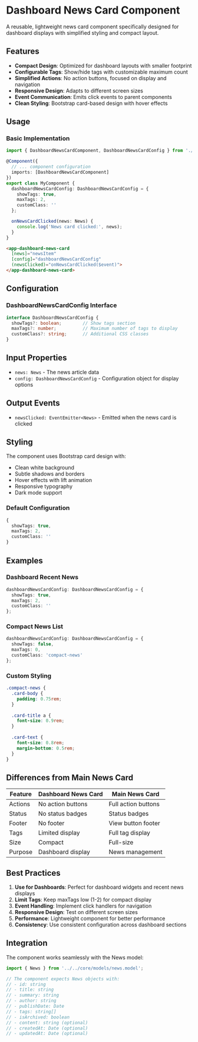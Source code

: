# Dashboard News Card Component

A reusable, lightweight news card component specifically designed for dashboard displays with simplified styling and compact layout.

## Features

- **Compact Design**: Optimized for dashboard layouts with smaller footprint
- **Configurable Tags**: Show/hide tags with customizable maximum count
- **Simplified Actions**: No action buttons, focused on display and navigation
- **Responsive Design**: Adapts to different screen sizes
- **Event Communication**: Emits click events to parent components
- **Clean Styling**: Bootstrap card-based design with hover effects

## Usage

### Basic Implementation

```typescript
import { DashboardNewsCardComponent, DashboardNewsCardConfig } from './shared/components/dashboard-news-card/dashboard-news-card.component';

@Component({
  // ... component configuration
  imports: [DashboardNewsCardComponent]
})
export class MyComponent {
  dashboardNewsCardConfig: DashboardNewsCardConfig = {
    showTags: true,
    maxTags: 2,
    customClass: ''
  };

  onNewsCardClicked(news: News) {
    console.log('News card clicked:', news);
  }
}
```

```html
<app-dashboard-news-card
  [news]="newsItem"
  [config]="dashboardNewsCardConfig"
  (newsClicked)="onNewsCardClicked($event)">
</app-dashboard-news-card>
```

## Configuration

### DashboardNewsCardConfig Interface

```typescript
interface DashboardNewsCardConfig {
  showTags?: boolean;        // Show tags section
  maxTags?: number;          // Maximum number of tags to display
  customClass?: string;      // Additional CSS classes
}
```

## Input Properties

- `news: News` - The news article data
- `config: DashboardNewsCardConfig` - Configuration object for display options

## Output Events

- `newsClicked: EventEmitter<News>` - Emitted when the news card is clicked

## Styling

The component uses Bootstrap card design with:
- Clean white background
- Subtle shadows and borders
- Hover effects with lift animation
- Responsive typography
- Dark mode support

### Default Configuration

```typescript
{
  showTags: true,
  maxTags: 2,
  customClass: ''
}
```

## Examples

### Dashboard Recent News
```typescript
dashboardNewsCardConfig: DashboardNewsCardConfig = {
  showTags: true,
  maxTags: 2,
  customClass: ''
};
```

### Compact News List
```typescript
dashboardNewsCardConfig: DashboardNewsCardConfig = {
  showTags: false,
  maxTags: 0,
  customClass: 'compact-news'
};
```

### Custom Styling
```scss
.compact-news {
  .card-body {
    padding: 0.75rem;
  }
  
  .card-title a {
    font-size: 0.9rem;
  }
  
  .card-text {
    font-size: 0.8rem;
    margin-bottom: 0.5rem;
  }
}
```

## Differences from Main News Card

| Feature | Dashboard News Card | Main News Card |
|---------|-------------------|----------------|
| Actions | No action buttons | Full action buttons |
| Status | No status badges | Status badges |
| Footer | No footer | View button footer |
| Tags | Limited display | Full tag display |
| Size | Compact | Full-size |
| Purpose | Dashboard display | News management |

## Best Practices

1. **Use for Dashboards**: Perfect for dashboard widgets and recent news displays
2. **Limit Tags**: Keep maxTags low (1-2) for compact display
3. **Event Handling**: Implement click handlers for navigation
4. **Responsive Design**: Test on different screen sizes
5. **Performance**: Lightweight component for better performance
6. **Consistency**: Use consistent configuration across dashboard sections

## Integration

The component works seamlessly with the News model:

```typescript
import { News } from '../../core/models/news.model';

// The component expects News objects with:
// - id: string
// - title: string
// - summary: string
// - author: string
// - publishDate: Date
// - tags: string[]
// - isArchived: boolean
// - content: string (optional)
// - createdAt: Date (optional)
// - updatedAt: Date (optional)
``` 